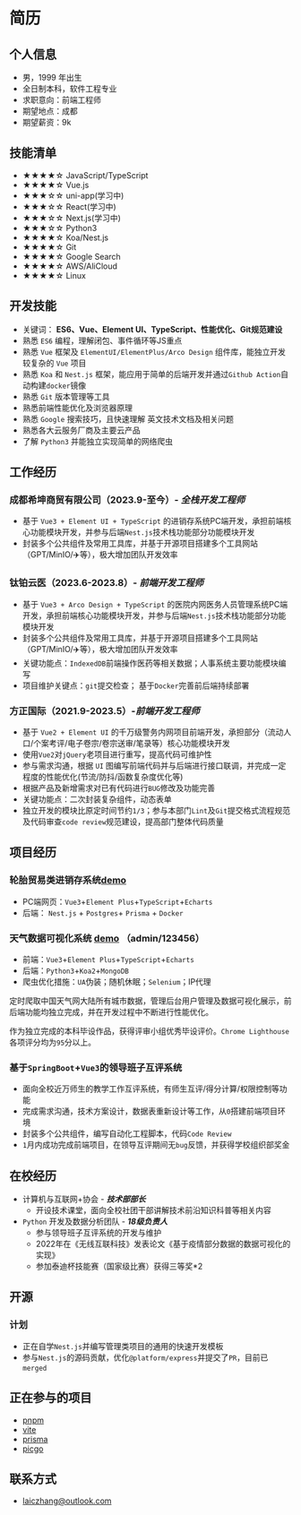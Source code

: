 # 简历

## 个人信息

- 男，1999 年出生
- 全日制本科，软件工程专业
- 求职意向：前端工程师
- 期望地点：成都
- 期望薪资：9k

## 技能清单

- ★★★★☆ JavaScript/TypeScript
- ★★★★☆ Vue.js
- ★★★☆☆ uni-app(学习中)
- ★★★☆☆ React(学习中)
- ★★★☆☆ Next.js(学习中)
- ★★★☆☆ Python3
- ★★★★☆ Koa/Nest.js
- ★★★★☆ Git
- ★★★★☆ Google Search
- ★★★★☆ AWS/AliCloud
- ★★★★☆ Linux

## 开发技能

- 关键词： **ES6、Vue、Element UI、TypeScript、性能优化、Git规范建设**
- 熟悉 `ES6` 编程，理解闭包、事件循环等JS重点
- 熟悉 `Vue` 框架及 `ElementUI/ElementPlus/Arco Design` 组件库，能独立开发较复杂的 `Vue` 项目
- 熟悉 `Koa` 和 `Nest.js` 框架，能应用于简单的后端开发并通过`Github Action`自动构建`docker`镜像
- 熟悉 `Git` 版本管理等工具
- 熟悉前端性能优化及浏览器原理
- 熟悉 `Google` 搜索技巧，且快速理解 英文技术文档及相关问题
- 熟悉各大云服务厂商及主要云产品
- 了解 `Python3` 并能独立实现简单的网络爬虫

## 工作经历

### 成都希坤商贸有限公司（2023.9-至今）- ***全栈开发工程师***

- 基于 `Vue3 + Element UI + TypeScript` 的进销存系统PC端开发，承担前端核心功能模块开发，并参与后端`Nest.js`技术栈功能部分功能模块开发
- 封装多个公共组件及常用工具库，并基于开源项目搭建多个工具网站（GPT/MinIO/✈️等），极大增加团队开发效率

### 钛铂云医（2023.6-2023.8）- ***前端开发工程师***

- 基于 `Vue3 + Arco Design + TypeScript` 的医院内网医务人员管理系统PC端开发，承担前端核心功能模块开发，并参与后端`Nest.js`技术栈功能部分功能模块开发
- 封装多个公共组件及常用工具库，并基于开源项目搭建多个工具网站（GPT/MinIO/✈️等），极大增加团队开发效率
- 关键功能点：`IndexedDB`前端操作医药等相关数据；人事系统主要功能模块编写
- 项目维护关键点：`git`提交检查； 基于`Docker`完善前后端持续部署

### 方正国际（2021.9-2023.5）-***前端开发工程师***

- 基于 `Vue2 + Element UI` 的千万级警务内网项目前端开发，承担部分（流动人口/个案考评/电子卷宗/卷宗送审/笔录等）核心功能模块开发
- 使用`Vue2`对`jQuery`老项目进行重写，提高代码可维护性
- 参与需求沟通，根据 `UI` 图编写前端代码并与后端进行接口联调，并完成一定程度的性能优化(节流/防抖/函数复杂度优化等)
- 根据产品及新增需求对已有代码进行`BUG`修改及功能完善
- 关键功能点：二次封装复杂组件，动态表单
- 独立开发的模块比原定时间节约`1/3`；参与本部门`Lint`及`Git`提交格式流程规范及代码审查`code review`规范建设，提高部门整体代码质量

## 项目经历

### 轮胎贸易类进销存系统[demo](https://tire.laiczhang.com/)

- PC端网页：`Vue3`+`Element Plus`+`TypeScript`+`Echarts`
- 后端： `Nest.js` + `Postgres`+ `Prisma` + `Docker`

### 天气数据可视化系统 [demo](https://weather.zyha.cn/) （admin/123456）

- 前端：`Vue3`+`Element Plus`+`TypeScript`+`Echarts`
- 后端：`Python3`+`Koa2`+`MongoDB`
- 爬虫优化措施：`UA`伪装；随机休眠；`Selenium`；IP代理

定时爬取中国天气网大陆所有城市数据，管理后台用户管理及数据可视化展示，前后端功能均独立完成，并在开发过程中不断进行性能优化。

作为独立完成的本科毕设作品，获得评审小组优秀毕设评价。`Chrome Lighthouse`各项评分均为`95`分以上。

### 基于`SpringBoot`+`Vue3`的领导班子互评系统

- 面向全校近万师生的教学工作互评系统，有师生互评/得分计算/权限控制等功能
- 完成需求沟通，技术方案设计，数据表重新设计等工作，从`0`搭建前端项目环境
- 封装多个公共组件，编写自动化工程脚本，代码`Code Review`
- `1`月内成功完成前端项目，在领导互评期间无`bug`反馈，并获得学校组织部奖金

## 在校经历

- 计算机与互联网+协会 - ***技术部部长***
  - 开设技术课堂，面向全校社团干部讲解技术前沿知识科普等相关内容
- `Python` 开发及数据分析团队 - ***18级负责人***
  - 参与领导班子互评系统的开发与维护
  - 2022年在《无线互联科技》发表论文《基于疫情部分数据的数据可视化的实现》
  - 参加泰迪杯技能赛（国家级比赛）获得三等奖*2

## 开源

### 计划

- 正在自学`Nest.js`并编写管理类项目的通用的快速开发模板
- 参与`Nest.js`的源码贡献，优化`@platform/express`并提交了`PR`，目前已`merged`

## 正在参与的项目

- [pnpm](https://github.com/pnpm/pnpm)
- [vite](https://github.com/vitejs/vite)
- [prisma](https://github.com/prisma/prisma)
- [picgo](https://github.com/PicGo/PicGo-Core)

## 联系方式

- [laiczhang@outlook.com](mailto:laiczhang@outlook.com)
